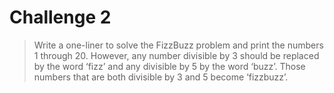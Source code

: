 # Challenge 2

> Write a one-liner to solve the FizzBuzz problem and print the numbers 1 through 20. However, any number divisible by 3 should be replaced by the word ‘fizz’ and any divisible by 5 by the word ‘buzz’. Those numbers that are both divisible by 3 and 5 become ‘fizzbuzz’.

